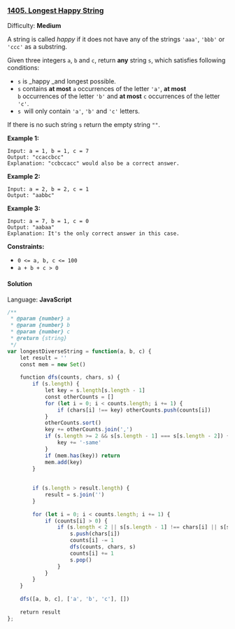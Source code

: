 ### [1405\. Longest Happy String](https://leetcode.com/problems/longest-happy-string/)

Difficulty: **Medium**


A string is called _happy_ if it does not have any of the strings `'aaa'`, `'bbb'` or `'ccc'` as a substring.

Given three integers `a`, `b` and `c`, return **any** string `s`, which satisfies following conditions:

*   `s` is _happy _and longest possible.
*   `s` contains **at most** `a` occurrences of the letter `'a'`, **at most** `b` occurrences of the letter `'b'` and **at most** `c` occurrences of the letter `'c'`.
*   `s `will only contain `'a'`, `'b'` and `'c'` letters.

If there is no such string `s` return the empty string `""`.

**Example 1:**

```
Input: a = 1, b = 1, c = 7
Output: "ccaccbcc"
Explanation: "ccbccacc" would also be a correct answer.
```

**Example 2:**

```
Input: a = 2, b = 2, c = 1
Output: "aabbc"
```

**Example 3:**

```
Input: a = 7, b = 1, c = 0
Output: "aabaa"
Explanation: It's the only correct answer in this case.
```

**Constraints:**

*   `0 <= a, b, c <= 100`
*   `a + b + c > 0`


#### Solution

Language: **JavaScript**

```javascript
/**
 * @param {number} a
 * @param {number} b
 * @param {number} c
 * @return {string}
 */
var longestDiverseString = function(a, b, c) {
    let result = ''
    const mem = new Set()
    
    function dfs(counts, chars, s) {
        if (s.length) {
            let key = s.length[s.length - 1]
            const otherCounts = []
            for (let i = 0; i < counts.length; i += 1) {
                if (chars[i] !== key) otherCounts.push(counts[i])
            }
            otherCounts.sort()
            key += otherCounts.join(',')
            if (s.length >= 2 && s[s.length - 1] === s[s.length - 2]) {
                key += '-same'
            }
            if (mem.has(key)) return
            mem.add(key)
        }
        
        
        if (s.length > result.length) {
            result = s.join('')
        }
            
        for (let i = 0; i < counts.length; i += 1) {
            if (counts[i] > 0) {
                if (s.length < 2 || s[s.length - 1] !== chars[i] || s[s.length - 2] !== chars[i]) {
                    s.push(chars[i])
                    counts[i] -= 1
                    dfs(counts, chars, s)
                    counts[i] += 1
                    s.pop()
                }
            }
        }
    }
    
    dfs([a, b, c], ['a', 'b', 'c'], [])
    
    return result
};
```